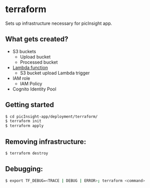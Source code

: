 # terraform

Sets up infrastructure necessary for picInsight app.

## What gets created?
- S3 buckets
  - Upload bucket
  - Processed bucket
- [Lambda function](https://github.com/scottx611x/picInsight-app/tree/master/deployment/picinsight-lambda)
  - S3 bucket upload Lambda trigger
- IAM role
  - IAM Policy
- Cognito Identity Pool

## Getting started
```bash
$ cd picInsight-app/deployment/terraform/
$ terraform init
$ terraform apply 
```

## Removing infrastructure:
```bash
$ terraform destroy
```

## Debugging:
```bash
$ export TF_DEBUG=<TRACE | DEBUG | ERROR>; terraform <command>
